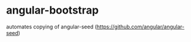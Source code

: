 angular-bootstrap
=================

automates copying of angular-seed (https://github.com/angular/angular-seed)